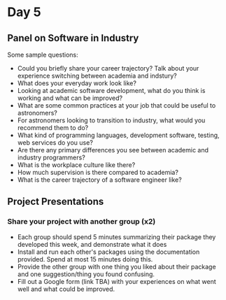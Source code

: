 # Day 5

## Panel on Software in Industry

Some sample questions:

  * Could you briefly share your career trajectory? Talk about your experience switching between academia and indstury?
  * What does your everyday work look like?
  * Looking at academic software development, what do you think is working and what can be improved?
  * What are some common practices at your job that could be useful to astronomers?
  * For astronomers looking to transition to industry, what would you recommend them to do?
  * What kind of programming languages, development software, testing, web services do you use?
  * Are there any primary differences you see between academic and industry programmers?
  * What is the workplace culture like there? 
  * How much supervision is there compared to academia?
  * What is the career trajectory of a software engineer like?


## Project Presentations

### Share your project with another group (x2)

  * Each group should spend 5 minutes summarizing their package they developed this week, and demonstrate what it does
  * Install and run each other's packages using the documentation provided. Spend at most 15 minutes doing this. 
  * Provide the other group with one thing you liked about their package and one suggestion/thing you found confusing.
  * Fill out a Google form (link TBA) with your experiences on what went well and what could be improved.


  
